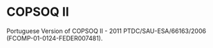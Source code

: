 # COPSOQ II 
Portuguese Version of COPSOQ II   -   2011
PTDC/SAU-ESA/66163/2006 (FCOMP-01-0124-FEDER007481).
